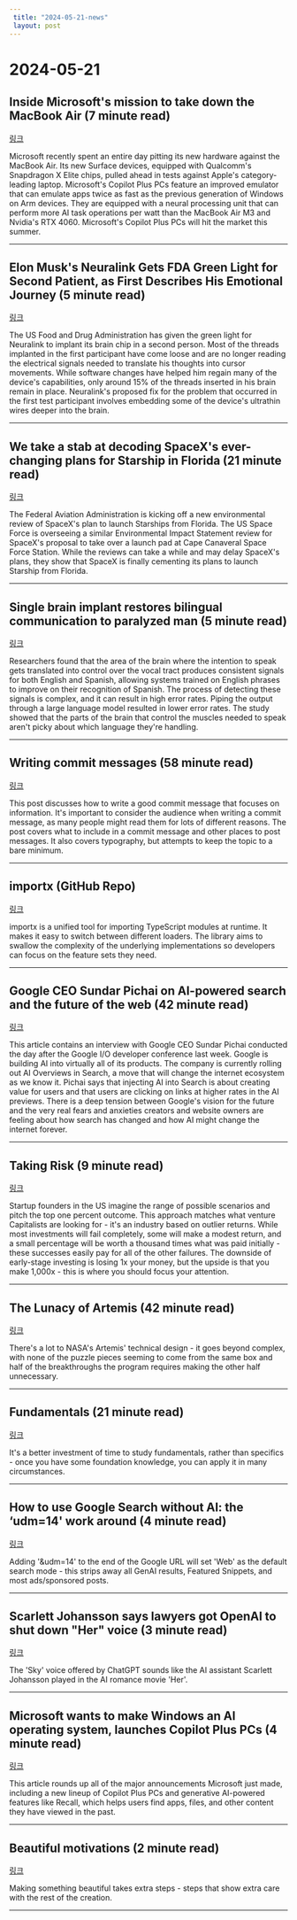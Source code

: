 ```yaml
---
 title: "2024-05-21-news"
 layout: post
---
```

<h1>2024-05-21</h1><h2>Inside Microsoft's mission to take down the MacBook Air (7 minute read)</h2><p><a href="https://www.theverge.com/2024/5/20/24160463/microsoft-windows-laptops-copilot-arm-chips-m1?utm_source=tldrnewsletter">링크</a>  </p><p>Microsoft recently spent an entire day pitting its new hardware against the MacBook Air. Its new Surface devices, equipped with Qualcomm's Snapdragon X Elite chips, pulled ahead in tests against Apple's category-leading laptop. Microsoft's Copilot Plus PCs feature an improved emulator that can emulate apps twice as fast as the previous generation of Windows on Arm devices. They are equipped with a neural processing unit that can perform more AI task operations per watt than the MacBook Air M3 and Nvidia's RTX 4060. Microsoft's Copilot Plus PCs will hit the market this summer. </p><hr /><h2>Elon Musk's Neuralink Gets FDA Green Light for Second Patient, as First Describes His Emotional Journey (5 minute read)</h2><p><a href="https://www.wsj.com/tech/neuralink-gets-fda-green-light-for-second-patient-as-first-describes-his-emotional-journey-a2707584?st=iemfrvz8kj2kcw1">링크</a>  </p><p>The US Food and Drug Administration has given the green light for Neuralink to implant its brain chip in a second person. Most of the threads implanted in the first participant have come loose and are no longer reading the electrical signals needed to translate his thoughts into cursor movements. While software changes have helped him regain many of the device's capabilities, only around 15% of the threads inserted in his brain remain in place. Neuralink's proposed fix for the problem that occurred in the first test participant involves embedding some of the device's ultrathin wires deeper into the brain. </p><hr /><h2>We take a stab at decoding SpaceX's ever-changing plans for Starship in Florida (21 minute read)</h2><p><a href="https://arstechnica.com/space/2024/05/we-take-a-stab-at-decoding-spacexs-ever-changing-plans-for-starship-in-florida/?utm_source=tldrnewsletter">링크</a>  </p><p>The Federal Aviation Administration is kicking off a new environmental review of SpaceX's plan to launch Starships from Florida. The US Space Force is overseeing a similar Environmental Impact Statement review for SpaceX's proposal to take over a launch pad at Cape Canaveral Space Force Station. While the reviews can take a while and may delay SpaceX's plans, they show that SpaceX is finally cementing its plans to launch Starship from Florida. </p><hr /><h2>Single brain implant restores bilingual communication to paralyzed man (5 minute read)</h2><p><a href="https://arstechnica.com/science/2024/05/single-brain-implant-gives-paralyzed-man-bilingual-communication/?utm_source=tldrnewsletter">링크</a>  </p><p>Researchers found that the area of the brain where the intention to speak gets translated into control over the vocal tract produces consistent signals for both English and Spanish, allowing systems trained on English phrases to improve on their recognition of Spanish. The process of detecting these signals is complex, and it can result in high error rates. Piping the output through a large language model resulted in lower error rates. The study showed that the parts of the brain that control the muscles needed to speak aren't picky about which language they're handling. </p><hr /><h2>Writing commit messages (58 minute read)</h2><p><a href="https://www.chiark.greenend.org.uk/~sgtatham/quasiblog/commit-messages/?utm_source=tldrnewsletter">링크</a>  </p><p>This post discusses how to write a good commit message that focuses on information. It's important to consider the audience when writing a commit message, as many people might read them for lots of different reasons. The post covers what to include in a commit message and other places to post messages. It also covers typography, but attempts to keep the topic to a bare minimum. </p><hr /><h2>importx (GitHub Repo)</h2><p><a href="https://github.com/antfu/importx?utm_source=tldrnewsletter">링크</a>  </p><p>importx is a unified tool for importing TypeScript modules at runtime. It makes it easy to switch between different loaders. The library aims to swallow the complexity of the underlying implementations so developers can focus on the feature sets they need. </p><hr /><h2>Google CEO Sundar Pichai on AI-powered search and the future of the web (42 minute read)</h2><p><a href="https://www.theverge.com/24158374/google-ceo-sundar-pichai-ai-search-gemini-future-of-the-internet-web-openai-decoder-interview?utm_source=tldrnewsletter">링크</a>  </p><p>This article contains an interview with Google CEO Sundar Pichai conducted the day after the Google I/O developer conference last week. Google is building AI into virtually all of its products. The company is currently rolling out AI Overviews in Search, a move that will change the internet ecosystem as we know it. Pichai says that injecting AI into Search is about creating value for users and that users are clicking on links at higher rates in the AI previews. There is a deep tension between Google's vision for the future and the very real fears and anxieties creators and website owners are feeling about how search has changed and how AI might change the internet forever. </p><hr /><h2>Taking Risk (9 minute read)</h2><p><a href="https://tomblomfield.com/post/750852175114174464/taking-risk?utm_source=tldrnewsletter">링크</a>  </p><p>Startup founders in the US imagine the range of possible scenarios and pitch the top one percent outcome. This approach matches what venture Capitalists are looking for - it's an industry based on outlier returns. While most investments will fail completely, some will make a modest return, and a small percentage will be worth a thousand times what was paid initially - these successes easily pay for all of the other failures. The downside of early-stage investing is losing 1x your money, but the upside is that you make 1,000x - this is where you should focus your attention. </p><hr /><h2>The Lunacy of Artemis (42 minute read)</h2><p><a href="https://idlewords.com/2024/5/the_lunacy_of_artemis.htm?utm_source=tldrnewsletter">링크</a>  </p><p>There's a lot to NASA's Artemis' technical design - it goes beyond complex, with none of the puzzle pieces seeming to come from the same box and half of the breakthroughs the program requires making the other half unnecessary. </p><hr /><h2>Fundamentals (21 minute read)</h2><p><a href="https://blog.ploeh.dk/2024/05/20/fundamentals/?utm_source=tldrnewsletter">링크</a>  </p><p>It's a better investment of time to study fundamentals, rather than specifics - once you have some foundation knowledge, you can apply it in many circumstances. </p><hr /><h2>How to use Google Search without AI: the ‘udm=14' work around (4 minute read)</h2><p><a href="https://venturebeat.com/ai/how-to-use-google-search-without-ai-the-udm14-work-around/?utm_source=tldrnewsletter">링크</a>  </p><p>Adding '&amp;udm=14' to the end of the Google URL will set 'Web' as the default search mode - this strips away all GenAI results, Featured Snippets, and most ads/sponsored posts. </p><hr /><h2>Scarlett Johansson says lawyers got OpenAI to shut down "Her" voice (3 minute read)</h2><p><a href="https://www.axios.com/2024/05/20/scarlet-johansson-openai-chatgpt-sam-altman?utm_source=tldrnewsletter">링크</a>  </p><p>The 'Sky' voice offered by ChatGPT sounds like the AI assistant Scarlett Johansson played in the AI romance movie 'Her'. </p><hr /><h2>Microsoft wants to make Windows an AI operating system, launches Copilot Plus PCs (4 minute read)</h2><p><a href="https://techcrunch.com/2024/05/20/microsoft-build-2024-here-are-all-the-ai-and-hardware-products-microsoft-announced/?utm_source=tldrnewsletter">링크</a>  </p><p>This article rounds up all of the major announcements Microsoft just made, including a new lineup of Copilot Plus PCs and generative AI-powered features like Recall, which helps users find apps, files, and other content they have viewed in the past. </p><hr /><h2>Beautiful motivations (2 minute read)</h2><p><a href="https://world.hey.com/dhh/beautiful-motivations-6fef7c73?utm_source=tldrnewsletter">링크</a>  </p><p>Making something beautiful takes extra steps - steps that show extra care with the rest of the creation. </p><hr />